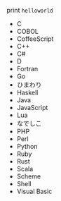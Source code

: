 print `helloworld`

* C
* COBOL
* CoffeeScript
* C++
* C#
* D
* Fortran
* Go
* ひまわり
* Haskell
* Java
* JavaScript
* Lua
* なでしこ
* PHP
* Perl
* Python
* Ruby
* Rust
* Scala
* Scheme
* Shell
* Visual Basic
